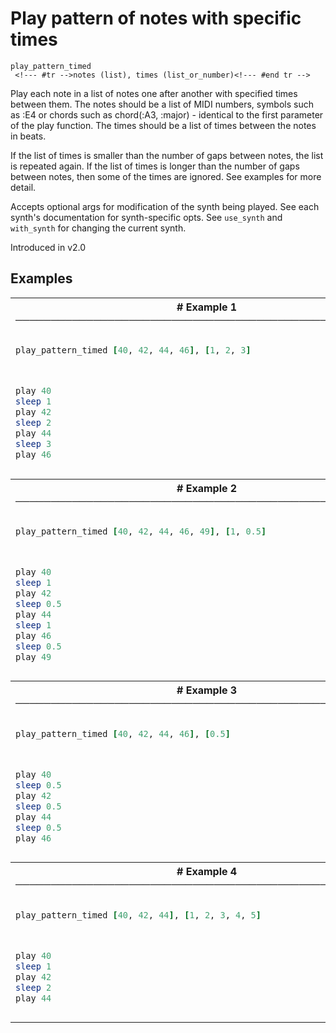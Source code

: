 # Play pattern of notes with specific times

```
play_pattern_timed 
 <!--- #tr -->notes (list), times (list_or_number)<!--- #end tr -->
```


Play each note in a list of notes one after another with specified times between them. The notes should be a list of MIDI numbers, symbols such as :E4 or chords such as chord(:A3, :major) - identical to the first parameter of the play function. The times should be a list of times between the notes in beats.

If the list of times is smaller than the number of gaps between notes, the list is repeated again. If the list of times is longer than the number of gaps between notes, then some of the times are ignored. See examples for more detail.

Accepts optional args for modification of the synth being played. See each synth's documentation for synth-specific opts. See `use_synth` and `with_synth` for changing the current synth.

Introduced in v2.0

## Examples

<table class="examples">
<tr>
<th colspan="2" class="even head"># Example 1 ──────────────────────────────────────────────────────</th>
</tr>
<tr>
<td class="even">

```ruby
play_pattern_timed [40, 42, 44, 46], [1, 2, 3]



play 40
sleep 1
play 42
sleep 2
play 44
sleep 3
play 46


```

</td>
<td class="even">

<!--- #tr -->
```ruby
 
 
# same as:
 
 
 
 
 
 
 
 



```
<!--- #end tr -->

</td>
</tr>
<tr>
<th colspan="2" class="odd head"># Example 2 ──────────────────────────────────────────────────────</th>
</tr>
<tr>
<td class="odd">

```ruby
play_pattern_timed [40, 42, 44, 46, 49], [1, 0.5]



play 40
sleep 1
play 42
sleep 0.5
play 44
sleep 1
play 46
sleep 0.5
play 49


```

</td>
<td class="odd">

<!--- #tr -->
```ruby
 
 
# same as:
 
 
 
 
 
 
 
 
 
 



```
<!--- #end tr -->

</td>
</tr>
<tr>
<th colspan="2" class="even head"># Example 3 ──────────────────────────────────────────────────────</th>
</tr>
<tr>
<td class="even">

```ruby
play_pattern_timed [40, 42, 44, 46], [0.5]



play 40
sleep 0.5
play 42
sleep 0.5
play 44
sleep 0.5
play 46


```

</td>
<td class="even">

<!--- #tr -->
```ruby
 
 
# same as:
 
 
 
 
 
 
 
 



```
<!--- #end tr -->

</td>
</tr>
<tr>
<th colspan="2" class="odd head"># Example 4 ──────────────────────────────────────────────────────</th>
</tr>
<tr>
<td class="odd">

```ruby
play_pattern_timed [40, 42, 44], [1, 2, 3, 4, 5]



play 40
sleep 1
play 42
sleep 2
play 44


```

</td>
<td class="odd">

<!--- #tr -->
```ruby
 
 
#same as:
 
 
 
 
 
 



```
<!--- #end tr -->

</td>
</tr>
</table>

